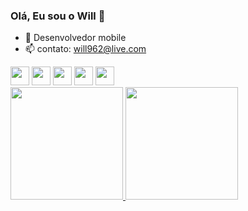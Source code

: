 ### Olá, Eu sou o Will 👋

- 🔭 Desenvolvedor mobile
- 📫 contato: will962@live.com
<div>
  <tr>
   <img height = "30em" src = "https://img.shields.io/badge/Flutter-54c5f8?style=for-the-badge&logo=flutter&logoColor=white">
   <img height = "30em" src = "https://img.shields.io/badge/Dart-03589c?style=for-the-badge&logo=dart&logoColor=white">
   <img height = "30em" src=  "https://img.shields.io/badge/JavaScript-f7df1e?style=for-the-badge&logo=javascript&logoColor=white">
   <img height = "30em" src=  "https://img.shields.io/badge/TypeScript-3178c6?style=for-the-badge&logo=typescript&logoColor=white">   
   <img height = "30em" src=  "https://img.shields.io/badge/Xcode-222a3c?style=for-the-badge&logo=xcode&logoColor=white">  
  </tr>
</div>

<div>
  <a href="https://github.com/williamrichard1">
  <img height="180em" src = "https://github-readme-stats.vercel.app/api?username=williamrichard1&show_icons=true&theme=dark&include_all_commits=true&count_private=true"/>
  <img height="180em" src = "https://github-readme-stats.vercel.app/api/top-langs/?username=williamrichard1&layout=compact&langs_count=16&theme=dark"/>
</div>

